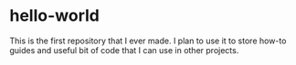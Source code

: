 # hello-world
This is the first repository that I ever made. I plan to use it to store how-to guides and useful bit of code that I can use in other projects.
